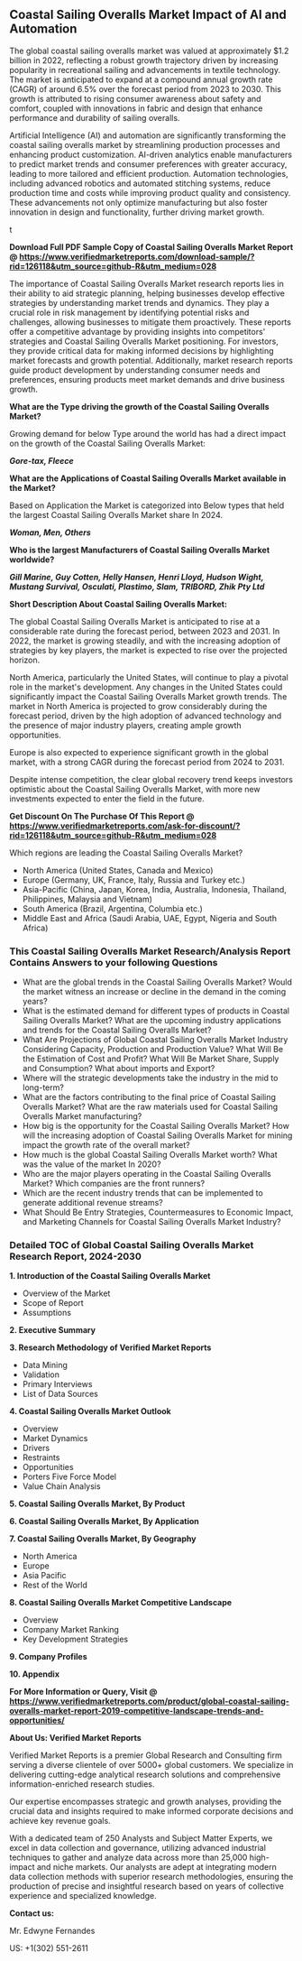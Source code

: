 <h2>Coastal Sailing Overalls Market Impact of AI and Automation</h2><p>The global coastal sailing overalls market was valued at approximately $1.2 billion in 2022, reflecting a robust growth trajectory driven by increasing popularity in recreational sailing and advancements in textile technology. The market is anticipated to expand at a compound annual growth rate (CAGR) of around 6.5% over the forecast period from 2023 to 2030. This growth is attributed to rising consumer awareness about safety and comfort, coupled with innovations in fabric and design that enhance performance and durability of sailing overalls.</p><p>Artificial Intelligence (AI) and automation are significantly transforming the coastal sailing overalls market by streamlining production processes and enhancing product customization. AI-driven analytics enable manufacturers to predict market trends and consumer preferences with greater accuracy, leading to more tailored and efficient production. Automation technologies, including advanced robotics and automated stitching systems, reduce production time and costs while improving product quality and consistency. These advancements not only optimize manufacturing but also foster innovation in design and functionality, further driving market growth.</p>t</p><p id="" class=""><strong>Download Full PDF Sample Copy of Coastal Sailing Overalls Market Report @ <a href="https://www.verifiedmarketreports.com/download-sample/?rid=126118&utm_source=github-R&utm_medium=028" target="_blank">https://www.verifiedmarketreports.com/download-sample/?rid=126118&utm_source=github-R&utm_medium=028</a></strong></p><p>The importance of&nbsp;Coastal Sailing Overalls Market research reports lies in their ability to aid strategic planning, helping businesses develop effective strategies by understanding market trends and dynamics. They play a crucial role in risk management by identifying potential risks and challenges, allowing businesses to mitigate them proactively. These reports offer a competitive advantage by providing insights into competitors' strategies and Coastal Sailing Overalls Market positioning. For investors, they provide critical data for making informed decisions by highlighting market forecasts and growth potential. Additionally, market research reports guide product development by understanding consumer needs and preferences, ensuring products meet market demands and drive business growth.</p><p><strong>What are the&nbsp;Type driving the growth of the Coastal Sailing Overalls Market?</strong></p><p id="" class="">Growing demand for below Type around the world has had a direct impact on the growth of the Coastal Sailing Overalls Market:</p><em><strong>Gore-tax, Fleece</strong></em></p><strong>What are the&nbsp;Applications&nbsp;of Coastal Sailing Overalls Market available in the Market?</strong></p><p id="" class="">Based on Application the Market is categorized into Below types that held the largest Coastal Sailing Overalls Market share In 2024.</p><em><strong>Woman, Men, Others</strong></em></p><strong>Who is the largest Manufacturers of Coastal Sailing Overalls Market worldwide?</strong></p><p><em><strong>Gill Marine, Guy Cotten, Helly Hansen, Henri Lloyd, Hudson Wight, Mustang Survival, Osculati, Plastimo, Slam, TRIBORD, Zhik Pty Ltd</strong></em></p><p id="" class=""><strong>Short Description About Coastal Sailing Overalls Market:</strong></p><p>The global Coastal Sailing Overalls Market is anticipated to rise at a considerable rate during the forecast period, between 2023 and 2031. In 2022, the market is growing steadily, and with the increasing adoption of strategies by key players, the market is expected to rise over the projected horizon.</p><p>North America, particularly the United States, will continue to play a pivotal role in the market's development. Any changes in the United States could significantly impact the Coastal Sailing Overalls Market growth trends. The market in North America is projected to grow considerably during the forecast period, driven by the high adoption of advanced technology and the presence of major industry players, creating ample growth opportunities.</p><p>Europe is also expected to experience significant growth in the global market, with a strong CAGR during the forecast period from 2024 to 2031.</p><p>Despite intense competition, the clear global recovery trend keeps investors optimistic about the Coastal Sailing Overalls Market, with more new investments expected to enter the field in the future.</p><p id="" class=""><strong>Get Discount On The Purchase Of This Report @ <a href="https://www.verifiedmarketreports.com/ask-for-discount/?rid=126118&utm_source=github-R&utm_medium=028" target="_blank">https://www.verifiedmarketreports.com/ask-for-discount/?rid=126118&utm_source=github-R&utm_medium=028</a></strong></p>Which regions are leading the Coastal Sailing Overalls Market?</p><ul><li>North America (United States, Canada and Mexico)</li><li>Europe (Germany, UK, France, Italy, Russia and Turkey etc.)</li><li>Asia-Pacific (China, Japan, Korea, India, Australia, Indonesia, Thailand, Philippines, Malaysia and Vietnam)</li><li>South America (Brazil, Argentina, Columbia etc.)</li><li>Middle East and Africa (Saudi Arabia, UAE, Egypt, Nigeria and South Africa)</li></ul><h3 id="" class="">This Coastal Sailing Overalls Market Research/Analysis Report Contains Answers to your following Questions</h3><ul><li>What are the global trends in the Coastal Sailing Overalls Market? Would the market witness an increase or decline in the demand in the coming years?</li><li>What is the estimated demand for different types of products in Coastal Sailing Overalls Market? What are the upcoming industry applications and trends for the Coastal Sailing Overalls Market?</li><li>What Are Projections of Global Coastal Sailing Overalls Market Industry Considering Capacity, Production and Production Value? What Will Be the Estimation of Cost and Profit? What Will Be Market Share, Supply and Consumption? What about imports and Export?</li><li>Where will the strategic developments take the industry in the mid to long-term?</li><li>What are the factors contributing to the final price of Coastal Sailing Overalls Market? What are the raw materials used for Coastal Sailing Overalls Market manufacturing?</li><li>How big is the opportunity for the Coastal Sailing Overalls Market? How will the increasing adoption of Coastal Sailing Overalls Market for mining impact the growth rate of the overall market?</li><li>How much is the global Coastal Sailing Overalls Market worth? What was the value of the market In 2020?</li><li>Who are the major players operating in the Coastal Sailing Overalls Market? Which companies are the front runners?</li><li>Which are the recent industry trends that can be implemented to generate additional revenue streams?</li><li>What Should Be Entry Strategies, Countermeasures to Economic Impact, and Marketing Channels for Coastal Sailing Overalls Market Industry?</li></ul><h3 id="" class="">Detailed TOC of Global Coastal Sailing Overalls Market Research Report, 2024-2030</h3><p id="" class=""><strong>1. Introduction of the Coastal Sailing Overalls Market</strong></p><ul><li>Overview of the Market</li><li>Scope of Report</li><li>Assumptions</li></ul><p id="" class=""><strong>2. Executive Summary</strong></p><p id="" class=""><strong>3. Research Methodology of Verified Market Reports</strong></p><ul><li>Data Mining</li><li>Validation</li><li>Primary Interviews</li><li>List of Data Sources</li></ul><p id="" class=""><strong>4. Coastal Sailing Overalls Market Outlook</strong></p><ul><li>Overview</li><li>Market Dynamics</li><li>Drivers</li><li>Restraints</li><li>Opportunities</li><li>Porters Five Force Model</li><li>Value Chain Analysis</li></ul><p id="" class=""><strong>5. Coastal Sailing Overalls Market, By Product</strong></p><p id="" class=""><strong>6. Coastal Sailing Overalls Market, By Application</strong></p><p id="" class=""><strong>7. Coastal Sailing Overalls Market, By Geography</strong></p><ul><li>North America</li><li>Europe</li><li>Asia Pacific</li><li>Rest of the World</li></ul><p id="" class=""><strong>8. Coastal Sailing Overalls Market Competitive Landscape</strong></p><ul><li>Overview</li><li>Company Market Ranking</li><li>Key Development Strategies</li></ul><p id="" class=""><strong>9. Company Profiles</strong></p><p id="" class=""><strong>10. Appendix</strong></p><p id="" class=""><strong>For More Information or Query, Visit @ <a href="https://www.verifiedmarketreports.com/product/global-coastal-sailing-overalls-market-report-2019-competitive-landscape-trends-and-opportunities/" target="_blank">https://www.verifiedmarketreports.com/product/global-coastal-sailing-overalls-market-report-2019-competitive-landscape-trends-and-opportunities/</a></strong></p><p id="" class=""><strong>About Us: Verified Market Reports</strong></p><p id="" class="">Verified Market Reports is a premier Global Research and Consulting firm serving a diverse clientele of over 5000+ global customers. We specialize in delivering cutting-edge analytical research solutions and comprehensive information-enriched research studies.</p><p id="" class="">Our expertise encompasses strategic and growth analyses, providing the crucial data and insights required to make informed corporate decisions and achieve key revenue goals.</p><p id="" class="">With a dedicated team of 250 Analysts and Subject Matter Experts, we excel in data collection and governance, utilizing advanced industrial techniques to gather and analyze data across more than 25,000 high-impact and niche markets. Our analysts are adept at integrating modern data collection methods with superior research methodologies, ensuring the production of precise and insightful research based on years of collective experience and specialized knowledge.</p><p id="" class=""><strong>Contact us:</strong></p><p id="" class="">Mr. Edwyne Fernandes</p><p id="" class="">US: +1(302) 551-2611</p>